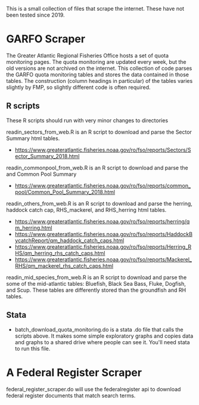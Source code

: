 This is a small collection of files that scrape the internet.  These have not been tested since 2019.

# GARFO Scraper
The Greater Atlantic Regional Fisheries Office hosts a set of quota monitoring pages.  The quota monitoring are updated every week, but the old versions are not archived on the internet.  This collection of code parses the GARFO quota monitoring tables and stores the data contained in those tables.  The construction (column headings in particular) of the tables varies slightly by FMP, so slightly different code is often required.
 
## R scripts
These R scripts should run with very minor changes to directories

readin_sectors_from_web.R is an R script to download and parse the Sector Summary html tables.
+ https://www.greateratlantic.fisheries.noaa.gov/ro/fso/reports/Sectors/Sector_Summary_2018.html

readin_commonpool_from_web.R is an R script to download and parse the and Common Pool Summary
+ https://www.greateratlantic.fisheries.noaa.gov/ro/fso/reports/common_pool/Common_Pool_Summary_2018.html

readin_others_from_web.R is an R script to download and parse the herring, haddock catch cap, RHS_mackerel, and RHS_herring html tables.
+ https://www.greateratlantic.fisheries.noaa.gov/ro/fso/reports/herring/qm_herring.html
+ https://www.greateratlantic.fisheries.noaa.gov/ro/fso/reports/HaddockBycatchReport/qm_haddock_catch_caps.html
+ https://www.greateratlantic.fisheries.noaa.gov/ro/fso/reports/Herring_RHS/qm_herring_rhs_catch_caps.html
+ https://www.greateratlantic.fisheries.noaa.gov/ro/fso/reports/Mackerel_RHS/qm_mackerel_rhs_catch_caps.html


readin_mid_species_from_web.R is an R script to download and parse the some of the mid-atlantic tables: Bluefish, Black Sea Bass, Fluke, Dogfish, and Scup.  These tables are differently stored than the groundfish and RH tables.

## Stata
+ batch_download_quota_monitoring.do is a stata .do file that calls the scripts above. It makes some simple exploratory graphs and copies data and graphs to a shared drive where people can see it.  You'll need stata to run this file.  

# A Federal Register Scraper

federal_register_scraper.do will use the federalregister api to download federal register documents that match search terms. 
